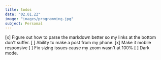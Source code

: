 ```yaml
---
title: todos
date: "02.01.22"
image: "images/programming.jpg"
subject: Personal
---
```


[x] Figure out how to parse the markdown better so my links at the bottom don't suffer.
[ ] Ability to make a post from my phone.
[x] Make it mobile responsive
[ ] Fix sizing issues cause my zoom wasn't at 100%
[ ] Dark mode.
